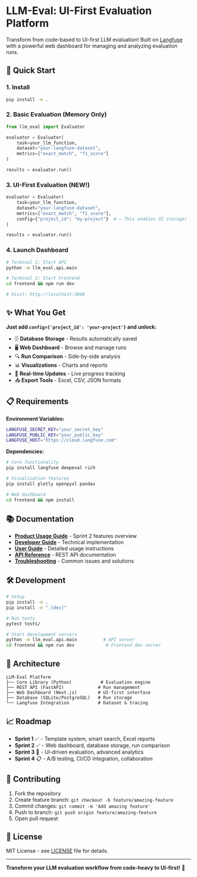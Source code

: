 # LLM-Eval: UI-First Evaluation Platform

Transform from code-based to UI-first LLM evaluation! Built on [Langfuse](https://langfuse.com) with a powerful web dashboard for managing and analyzing evaluation runs.

## 🚀 Quick Start

### 1. Install
```bash
pip install -e .
```

### 2. Basic Evaluation (Memory Only)
```python
from llm_eval import Evaluator

evaluator = Evaluator(
    task=your_llm_function,
    dataset="your-langfuse-dataset",  
    metrics=["exact_match", "f1_score"]
)

results = evaluator.run()
```

### 3. UI-First Evaluation (NEW!)
```python
evaluator = Evaluator(
    task=your_llm_function,
    dataset="your-langfuse-dataset",
    metrics=["exact_match", "f1_score"],
    config={"project_id": "my-project"}  # ← This enables UI storage!
)

results = evaluator.run()
```

### 4. Launch Dashboard
```bash
# Terminal 1: Start API
python -m llm_eval.api.main

# Terminal 2: Start Frontend  
cd frontend && npm run dev

# Visit: http://localhost:3000
```

## ✨ What You Get

**Just add `config={'project_id': 'your-project'}` and unlock:**

- 🗄️ **Database Storage** - Results automatically saved
- 🖥️ **Web Dashboard** - Browse and manage runs  
- 🔍 **Run Comparison** - Side-by-side analysis
- 📊 **Visualizations** - Charts and reports
- 🔄 **Real-time Updates** - Live progress tracking
- 📤 **Export Tools** - Excel, CSV, JSON formats

## 📋 Requirements

**Environment Variables:**
```bash
LANGFUSE_SECRET_KEY="your_secret_key"
LANGFUSE_PUBLIC_KEY="your_public_key" 
LANGFUSE_HOST="https://cloud.langfuse.com"
```

**Dependencies:**
```bash
# Core functionality
pip install langfuse deepeval rich

# Visualization features
pip install plotly openpyxl pandas

# Web dashboard
cd frontend && npm install
```

## 📚 Documentation

- **[Product Usage Guide](PRODUCT_USAGE_GUIDE.md)** - Sprint 2 features overview
- **[Developer Guide](docs/DEVELOPER_GUIDE.md)** - Technical implementation  
- **[User Guide](docs/USER_GUIDE.md)** - Detailed usage instructions
- **[API Reference](docs/API_REFERENCE.md)** - REST API documentation
- **[Troubleshooting](docs/TROUBLESHOOTING.md)** - Common issues and solutions

## 🛠️ Development

```bash
# Setup
pip install -e .
pip install -e ".[dev]"

# Run tests
pytest tests/

# Start development servers
python -m llm_eval.api.main          # API server
cd frontend && npm run dev            # Frontend dev server
```

## 🎯 Architecture

```
LLM-Eval Platform
├── Core Library (Python)           # Evaluation engine
├── REST API (FastAPI)             # Run management
├── Web Dashboard (Next.js)        # UI-first interface  
├── Database (SQLite/PostgreSQL)   # Run storage
└── Langfuse Integration           # Dataset & tracing
```

## 📈 Roadmap

- **Sprint 1** ✅ - Template system, smart search, Excel reports
- **Sprint 2** ✅ - Web dashboard, database storage, run comparison  
- **Sprint 3** 🚧 - UI-driven evaluation, advanced analytics
- **Sprint 4** 📋 - A/B testing, CI/CD integration, collaboration

## 🤝 Contributing

1. Fork the repository
2. Create feature branch: `git checkout -b feature/amazing-feature`
3. Commit changes: `git commit -m 'Add amazing feature'`
4. Push to branch: `git push origin feature/amazing-feature`
5. Open pull request

## 📄 License

MIT License - see [LICENSE](LICENSE) file for details.

---

**Transform your LLM evaluation workflow from code-heavy to UI-first!** 🚀